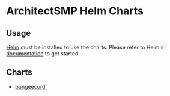# ArchitectSMP Helm Charts

## Usage

[Helm](https://helm.sh) must be installed to use the charts.
Please refer to Helm's [documentation](https://helm.sh/docs/) to get started.

## Charts

* [bungeecord](./charts/bungeecord)
